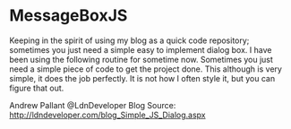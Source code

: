 ﻿MessageBoxJS
================

Keeping in the spirit of using my blog as a quick code repository; 
sometimes you just need a simple easy to implement dialog box. I 
have been using the following routine for sometime now. Sometimes 
you just need a simple piece of code to get the project done. This 
although is very simple, it does the job perfectly. It is not how I 
often style it, but you can figure that out.


Andrew Pallant @LdnDeveloper
Blog Source: http://ldndeveloper.com/blog_Simple_JS_Dialog.aspx
